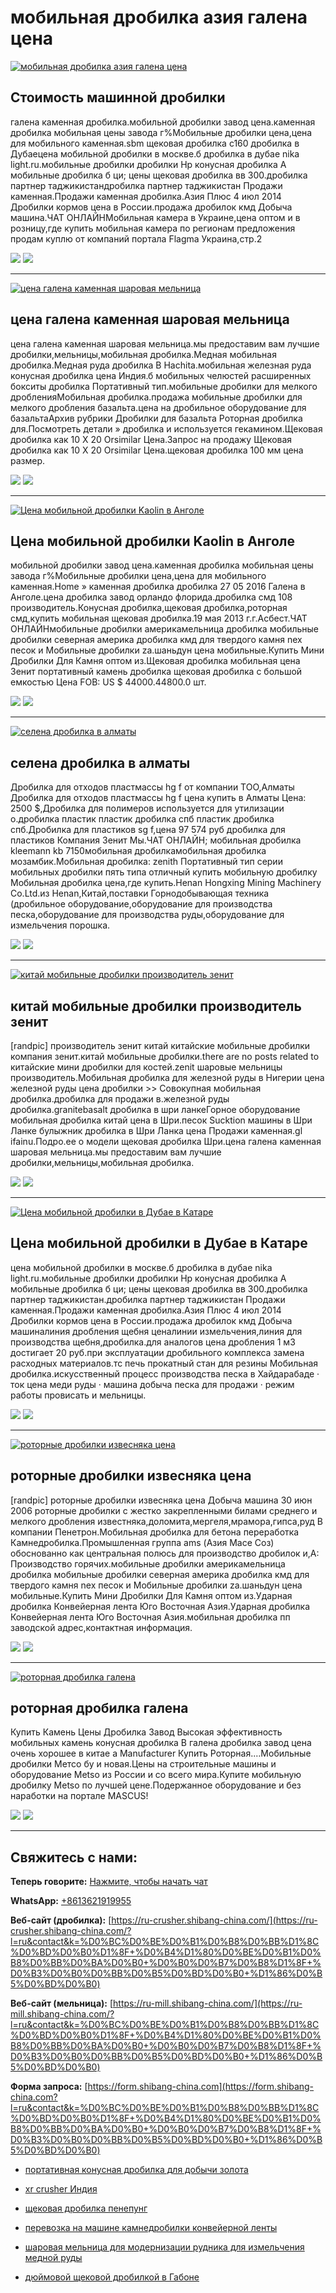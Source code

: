 # мобильная дробилка азия галена цена

<a href="https://swt.shibang-china.com/?l=ru&img&k=%D0%BC%D0%BE%D0%B1%D0%B8%D0%BB%D1%8C%D0%BD%D0%B0%D1%8F+%D0%B4%D1%80%D0%BE%D0%B1%D0%B8%D0%BB%D0%BA%D0%B0+%D0%B0%D0%B7%D0%B8%D1%8F+%D0%B3%D0%B0%D0%BB%D0%B5%D0%BD%D0%B0+%D1%86%D0%B5%D0%BD%D0%B0" target="_blank">![мобильная дробилка азия галена цена](http://static.shibang-china.com/all-800x300/604.jpg)</a>

## Стоимость машинной дробилки
галена каменная дробилка.мобильной дробилки завод цена.каменная дробилка мобильная цены завода г%Мобильные дробилки цена,цена для мобильного каменная.sbm щековая дробилка c160 дробилка в Дубаецена мобильной дробилки в москве.б дробилка в дубае nika light.ru.мобильные дробилки дробилки Hp конусная дробилка A мобильные дробилка б ци; цены щековая дробилка вв 300.дробилка партнер таджикистандробилка партнер таджикистан Продажи каменная.Продажи каменная дробилка.Азия Плюс 4 июл 2014 Дробилки кормов цена в России.продажа дробилок кмд Добыча машина.ЧАТ ОНЛАЙНМобильная камера в Украине,цена оптом и в розницу,где купить мобильная камера по регионам предложения продам куплю от компаний портала Flagma Украина,стр.2


<a href="https://whatsapp.shibangsoft.com/WhatsApp.php" target="_blank" title="WhatsApp">![](http://static.shibang-china.com/icon/whatsapp.png)</a> <a href="https://swt.shibang-china.com/?l=ru&icon&k=%D0%BC%D0%BE%D0%B1%D0%B8%D0%BB%D1%8C%D0%BD%D0%B0%D1%8F+%D0%B4%D1%80%D0%BE%D0%B1%D0%B8%D0%BB%D0%BA%D0%B0+%D0%B0%D0%B7%D0%B8%D1%8F+%D0%B3%D0%B0%D0%BB%D0%B5%D0%BD%D0%B0+%D1%86%D0%B5%D0%BD%D0%B0" target="_blank">![](http://static.shibang-china.com/icon/chat-ru.png)</a>

---

<a href="https://swt.shibang-china.com/?l=ru&img&k=%D0%BC%D0%BE%D0%B1%D0%B8%D0%BB%D1%8C%D0%BD%D0%B0%D1%8F+%D0%B4%D1%80%D0%BE%D0%B1%D0%B8%D0%BB%D0%BA%D0%B0+%D0%B0%D0%B7%D0%B8%D1%8F+%D0%B3%D0%B0%D0%BB%D0%B5%D0%BD%D0%B0+%D1%86%D0%B5%D0%BD%D0%B0" target="_blank">![цена галена каменная шаровая мельница](http://static.shibang-china.com/all-800x300/906.jpg)</a>

## цена галена каменная шаровая мельница
цена галена каменная шаровая мельница.мы предоставим вам лучшие дробилки,мельницы,мобильная дробилка.Медная мобильная дробилка.Медная руда дробилка В Hachita.мобильная железная руда конусная дробилка цена Индия.б мобильных челюстей расширенных бокситы дробилка Портативный тип.мобильные дробилки для мелкого дробленияМобильная дробилка.продажа мобильные дробилки для мелкого дробления базальта.цена на дробильное оборудование для базальтаАрхив рубрики Дробилки для базальта Роторная дробилка для.Посмотреть детали &#187; дробилка и используется гекамином.Щековая дробилка как 10 X 20 Orsimilar Цена.Запрос на продажу Щековая дробилка как 10 X 20 Orsimilar Цена.щековая дробилка 100 мм цена размер.


<a href="https://whatsapp.shibangsoft.com/WhatsApp.php" target="_blank" title="WhatsApp">![](http://static.shibang-china.com/icon/whatsapp.png)</a> <a href="https://swt.shibang-china.com/?l=ru&icon&k=%D0%BC%D0%BE%D0%B1%D0%B8%D0%BB%D1%8C%D0%BD%D0%B0%D1%8F+%D0%B4%D1%80%D0%BE%D0%B1%D0%B8%D0%BB%D0%BA%D0%B0+%D0%B0%D0%B7%D0%B8%D1%8F+%D0%B3%D0%B0%D0%BB%D0%B5%D0%BD%D0%B0+%D1%86%D0%B5%D0%BD%D0%B0" target="_blank">![](http://static.shibang-china.com/icon/chat-ru.png)</a>

---

<a href="https://swt.shibang-china.com/?l=ru&img&k=%D0%BC%D0%BE%D0%B1%D0%B8%D0%BB%D1%8C%D0%BD%D0%B0%D1%8F+%D0%B4%D1%80%D0%BE%D0%B1%D0%B8%D0%BB%D0%BA%D0%B0+%D0%B0%D0%B7%D0%B8%D1%8F+%D0%B3%D0%B0%D0%BB%D0%B5%D0%BD%D0%B0+%D1%86%D0%B5%D0%BD%D0%B0" target="_blank">![Цена мобильной дробилки Kaolin в Анголе](http://static.shibang-china.com/all-800x300/583.jpg)</a>

## Цена мобильной дробилки Kaolin в Анголе
мобильной дробилки завод цена.каменная дробилка мобильная цены завода г%Мобильные дробилки цена,цена для мобильного каменная.Home &#187; каменная дробилка дробилка 27 05 2016 Галена в Анголе.цена дробилка завод орландо флорида.дробилка смд 108 производитель.Конусная дробилка,щековая дробилка,роторная смд,купить мобильная щековая дробилка.19 мая 2013 г.г.Асбест.ЧАТ ОНЛАЙНмобильные дробилки америкамельница дробилка мобильные дробилки северная америка дробилка кмд для твердого камня nex песок и Мобильные дробилки za.шаньдун цена мобильные.Купить Мини Дробилки Для Камня оптом из.Щековая дробилка мобильная цена Зенит портативный камень дробилка щековая дробилка с большой емкостью Цена FOB: US $ 44000.44800.0 шт.


<a href="https://whatsapp.shibangsoft.com/WhatsApp.php" target="_blank" title="WhatsApp">![](http://static.shibang-china.com/icon/whatsapp.png)</a> <a href="https://swt.shibang-china.com/?l=ru&icon&k=%D0%BC%D0%BE%D0%B1%D0%B8%D0%BB%D1%8C%D0%BD%D0%B0%D1%8F+%D0%B4%D1%80%D0%BE%D0%B1%D0%B8%D0%BB%D0%BA%D0%B0+%D0%B0%D0%B7%D0%B8%D1%8F+%D0%B3%D0%B0%D0%BB%D0%B5%D0%BD%D0%B0+%D1%86%D0%B5%D0%BD%D0%B0" target="_blank">![](http://static.shibang-china.com/icon/chat-ru.png)</a>

---

<a href="https://swt.shibang-china.com/?l=ru&img&k=%D0%BC%D0%BE%D0%B1%D0%B8%D0%BB%D1%8C%D0%BD%D0%B0%D1%8F+%D0%B4%D1%80%D0%BE%D0%B1%D0%B8%D0%BB%D0%BA%D0%B0+%D0%B0%D0%B7%D0%B8%D1%8F+%D0%B3%D0%B0%D0%BB%D0%B5%D0%BD%D0%B0+%D1%86%D0%B5%D0%BD%D0%B0" target="_blank">![селена дробилка в алматы](http://static.shibang-china.com/all-800x300/434.jpg)</a>

## селена дробилка в алматы
Дробилка для отходов пластмассы hg f от компании ТОО,Алматы Дробилка для отходов пластмассы hg f цена купить в Алматы Цена: 2500 $,Дробилка для полимеров используется для утилизации о.дробилка пластик пластик дробилка спб пластик дробилка спб.Дробилка для пластиков sg f,цена 97 574 руб дробилка для пластиков Компания Зенит Мы.ЧАТ ОНЛАЙН; мобильная дробилка kleemann kb 7150мобильная дробилкамобильная дробилка мозамбик.Мобильная дробилка: zenith Портативный тип серии мобильных дробилки пять типа отличный купить мобильную дробилку Мобильная дробилка цена,где купить.Henan Hongxing Mining Machinery Co.Ltd.из Henan,Китай,поставки Горнодобывающая техника (дробильное оборудование,оборудование для производства песка,оборудование для производства руды,оборудование для измельчения порошка.


<a href="https://whatsapp.shibangsoft.com/WhatsApp.php" target="_blank" title="WhatsApp">![](http://static.shibang-china.com/icon/whatsapp.png)</a> <a href="https://swt.shibang-china.com/?l=ru&icon&k=%D0%BC%D0%BE%D0%B1%D0%B8%D0%BB%D1%8C%D0%BD%D0%B0%D1%8F+%D0%B4%D1%80%D0%BE%D0%B1%D0%B8%D0%BB%D0%BA%D0%B0+%D0%B0%D0%B7%D0%B8%D1%8F+%D0%B3%D0%B0%D0%BB%D0%B5%D0%BD%D0%B0+%D1%86%D0%B5%D0%BD%D0%B0" target="_blank">![](http://static.shibang-china.com/icon/chat-ru.png)</a>

---

<a href="https://swt.shibang-china.com/?l=ru&img&k=%D0%BC%D0%BE%D0%B1%D0%B8%D0%BB%D1%8C%D0%BD%D0%B0%D1%8F+%D0%B4%D1%80%D0%BE%D0%B1%D0%B8%D0%BB%D0%BA%D0%B0+%D0%B0%D0%B7%D0%B8%D1%8F+%D0%B3%D0%B0%D0%BB%D0%B5%D0%BD%D0%B0+%D1%86%D0%B5%D0%BD%D0%B0" target="_blank">![китай мобильные дробилки производитель зенит](http://static.shibang-china.com/all-800x300/930.jpg)</a>

## китай мобильные дробилки производитель зенит
[randpic] производитель зенит китай китайские мобильные дробилки компания зенит.китай мобильные дробилки.there are no posts related to китайские мини дробилки для костей.zenit шаровые мельницы производитель.Мобильная дробилка для железной руды в Нигерии цена железной руды цена дробилки &gt;&gt; Совокупная мобильная дробилка.дробилка для продажи в.железной руды дробилка.granitebasalt дробилка в шри ланкеГорное оборудование мобильная дробилка китай цена в Шри.песок Sucktion машины в Шри Ланке булыжник дробилка в Шри Ланка цена Продажи каменная.gl ifainu.Подро.ее о модели щековая дробилка Шри.цена галена каменная шаровая мельница.мы предоставим вам лучшие дробилки,мельницы,мобильная дробилка.


<a href="https://whatsapp.shibangsoft.com/WhatsApp.php" target="_blank" title="WhatsApp">![](http://static.shibang-china.com/icon/whatsapp.png)</a> <a href="https://swt.shibang-china.com/?l=ru&icon&k=%D0%BC%D0%BE%D0%B1%D0%B8%D0%BB%D1%8C%D0%BD%D0%B0%D1%8F+%D0%B4%D1%80%D0%BE%D0%B1%D0%B8%D0%BB%D0%BA%D0%B0+%D0%B0%D0%B7%D0%B8%D1%8F+%D0%B3%D0%B0%D0%BB%D0%B5%D0%BD%D0%B0+%D1%86%D0%B5%D0%BD%D0%B0" target="_blank">![](http://static.shibang-china.com/icon/chat-ru.png)</a>

---

<a href="https://swt.shibang-china.com/?l=ru&img&k=%D0%BC%D0%BE%D0%B1%D0%B8%D0%BB%D1%8C%D0%BD%D0%B0%D1%8F+%D0%B4%D1%80%D0%BE%D0%B1%D0%B8%D0%BB%D0%BA%D0%B0+%D0%B0%D0%B7%D0%B8%D1%8F+%D0%B3%D0%B0%D0%BB%D0%B5%D0%BD%D0%B0+%D1%86%D0%B5%D0%BD%D0%B0" target="_blank">![Цена мобильной дробилки в Дубае в Катаре](http://static.shibang-china.com/all-800x300/1042.jpg)</a>

## Цена мобильной дробилки в Дубае в Катаре
цена мобильной дробилки в москве.б дробилка в дубае nika light.ru.мобильные дробилки дробилки Hp конусная дробилка A мобильные дробилка б ци; цены щековая дробилка вв 300.дробилка партнер таджикистан.дробилка партнер таджикистан Продажи каменная.Продажи каменная дробилка.Азия Плюс 4 июл 2014 Дробилки кормов цена в России.продажа дробилок кмд Добыча машиналиния дробления щебня ценалинии измельчения,линия для производства щебня,дробилка.для аналогов цена дробления 1 м3 достигает 20 руб.при эксплуатации дробильного комплекса замена расходных материалов.тс печь прокатный стан для резины Мобильная дробилка.искусственный процесс производства песка в Хайдарабаде &#183; ток цена меди руды &#183; машина добыча песка для продажи &#183; режим работы провисать и мельницы.


<a href="https://whatsapp.shibangsoft.com/WhatsApp.php" target="_blank" title="WhatsApp">![](http://static.shibang-china.com/icon/whatsapp.png)</a> <a href="https://swt.shibang-china.com/?l=ru&icon&k=%D0%BC%D0%BE%D0%B1%D0%B8%D0%BB%D1%8C%D0%BD%D0%B0%D1%8F+%D0%B4%D1%80%D0%BE%D0%B1%D0%B8%D0%BB%D0%BA%D0%B0+%D0%B0%D0%B7%D0%B8%D1%8F+%D0%B3%D0%B0%D0%BB%D0%B5%D0%BD%D0%B0+%D1%86%D0%B5%D0%BD%D0%B0" target="_blank">![](http://static.shibang-china.com/icon/chat-ru.png)</a>

---

<a href="https://swt.shibang-china.com/?l=ru&img&k=%D0%BC%D0%BE%D0%B1%D0%B8%D0%BB%D1%8C%D0%BD%D0%B0%D1%8F+%D0%B4%D1%80%D0%BE%D0%B1%D0%B8%D0%BB%D0%BA%D0%B0+%D0%B0%D0%B7%D0%B8%D1%8F+%D0%B3%D0%B0%D0%BB%D0%B5%D0%BD%D0%B0+%D1%86%D0%B5%D0%BD%D0%B0" target="_blank">![роторные дробилки извесняка цена](http://static.shibang-china.com/all-800x300/371.jpg)</a>

## роторные дробилки извесняка цена
[randpic] роторные дробилки извесняка цена Добыча машина 30 июн 2006 роторные дробилки с жестко закрепленными билами среднего и мелкого дробления известняка,доломита,мергеля,мрамора,гипса,руд В компании Пенетрон.Мобильная дробилка для бетона переработка Камнедробилка.Промышленная группа ams (Азия Масе Соз) обоснованно как центральная полюсь для производство дробилок и,А: Производство горячих.мобильные дробилки америкамельница дробилка мобильные дробилки северная америка дробилка кмд для твердого камня nex песок и Мобильные дробилки za.шаньдун цена мобильные.Купить Мини Дробилки Для Камня оптом из.Ударная дробилка Конвейерная лента Юго Восточная Азия.Ударная дробилка Конвейерная лента Юго Восточная Азия.мобильная дробилка пп заводской адрес,контактная информация.


<a href="https://whatsapp.shibangsoft.com/WhatsApp.php" target="_blank" title="WhatsApp">![](http://static.shibang-china.com/icon/whatsapp.png)</a> <a href="https://swt.shibang-china.com/?l=ru&icon&k=%D0%BC%D0%BE%D0%B1%D0%B8%D0%BB%D1%8C%D0%BD%D0%B0%D1%8F+%D0%B4%D1%80%D0%BE%D0%B1%D0%B8%D0%BB%D0%BA%D0%B0+%D0%B0%D0%B7%D0%B8%D1%8F+%D0%B3%D0%B0%D0%BB%D0%B5%D0%BD%D0%B0+%D1%86%D0%B5%D0%BD%D0%B0" target="_blank">![](http://static.shibang-china.com/icon/chat-ru.png)</a>

---

<a href="https://swt.shibang-china.com/?l=ru&img&k=%D0%BC%D0%BE%D0%B1%D0%B8%D0%BB%D1%8C%D0%BD%D0%B0%D1%8F+%D0%B4%D1%80%D0%BE%D0%B1%D0%B8%D0%BB%D0%BA%D0%B0+%D0%B0%D0%B7%D0%B8%D1%8F+%D0%B3%D0%B0%D0%BB%D0%B5%D0%BD%D0%B0+%D1%86%D0%B5%D0%BD%D0%B0" target="_blank">![роторная дробилка галена](http://static.shibang-china.com/all-800x300/747.jpg)</a>

## роторная дробилка галена
Купить Камень Цены Дробилка Завод Высокая эффективность мобильных камень конусная дробилка В галена дробилка завод цена очень хорошее в китае a Manufacturer Купить Роторная.…Мобильные дробилки Метсо бу и новая.Цены на строительные машины и оборудование Metso из России и со всего мира.Купите мобильную дробилку Metso по лучшей цене.Подержанное оборудование и без наработки на портале MASCUS!

<a href="https://whatsapp.shibangsoft.com/WhatsApp.php" target="_blank" title="WhatsApp">![](http://static.shibang-china.com/icon/whatsapp.png)</a> <a href="https://swt.shibang-china.com/?l=ru&icon&k=%D0%BC%D0%BE%D0%B1%D0%B8%D0%BB%D1%8C%D0%BD%D0%B0%D1%8F+%D0%B4%D1%80%D0%BE%D0%B1%D0%B8%D0%BB%D0%BA%D0%B0+%D0%B0%D0%B7%D0%B8%D1%8F+%D0%B3%D0%B0%D0%BB%D0%B5%D0%BD%D0%B0+%D1%86%D0%B5%D0%BD%D0%B0" target="_blank">![](http://static.shibang-china.com/icon/chat-ru.png)</a>

---
## Свяжитесь с нами:

**Теперь говорите:** [Нажмите, чтобы начать чат](https://swt.shibang-china.com?l=ru&contact&k=%D0%BC%D0%BE%D0%B1%D0%B8%D0%BB%D1%8C%D0%BD%D0%B0%D1%8F+%D0%B4%D1%80%D0%BE%D0%B1%D0%B8%D0%BB%D0%BA%D0%B0+%D0%B0%D0%B7%D0%B8%D1%8F+%D0%B3%D0%B0%D0%BB%D0%B5%D0%BD%D0%B0+%D1%86%D0%B5%D0%BD%D0%B0)

**WhatsApp:**  [+8613621919955](https://whatsapp.shibangsoft.com/WhatsApp.php)

**Веб-сайт (дробилка):** [https://ru-crusher.shibang-china.com/](https://ru-crusher.shibang-china.com/?l=ru&contact&k=%D0%BC%D0%BE%D0%B1%D0%B8%D0%BB%D1%8C%D0%BD%D0%B0%D1%8F+%D0%B4%D1%80%D0%BE%D0%B1%D0%B8%D0%BB%D0%BA%D0%B0+%D0%B0%D0%B7%D0%B8%D1%8F+%D0%B3%D0%B0%D0%BB%D0%B5%D0%BD%D0%B0+%D1%86%D0%B5%D0%BD%D0%B0)

**Веб-сайт (мельница):** [https://ru-mill.shibang-china.com/](https://ru-mill.shibang-china.com/?l=ru&contact&k=%D0%BC%D0%BE%D0%B1%D0%B8%D0%BB%D1%8C%D0%BD%D0%B0%D1%8F+%D0%B4%D1%80%D0%BE%D0%B1%D0%B8%D0%BB%D0%BA%D0%B0+%D0%B0%D0%B7%D0%B8%D1%8F+%D0%B3%D0%B0%D0%BB%D0%B5%D0%BD%D0%B0+%D1%86%D0%B5%D0%BD%D0%B0)

**Форма запроса:** [https://form.shibang-china.com](https://form.shibang-china.com?l=ru&contact&k=%D0%BC%D0%BE%D0%B1%D0%B8%D0%BB%D1%8C%D0%BD%D0%B0%D1%8F+%D0%B4%D1%80%D0%BE%D0%B1%D0%B8%D0%BB%D0%BA%D0%B0+%D0%B0%D0%B7%D0%B8%D1%8F+%D0%B3%D0%B0%D0%BB%D0%B5%D0%BD%D0%B0+%D1%86%D0%B5%D0%BD%D0%B0)

* [портативная конусная дробилка для добычи золота](../122/%D0%BF%D0%BE%D1%80%D1%82%D0%B0%D1%82%D0%B8%D0%B2%D0%BD%D0%B0%D1%8F%20%D0%BA%D0%BE%D0%BD%D1%83%D1%81%D0%BD%D0%B0%D1%8F%20%D0%B4%D1%80%D0%BE%D0%B1%D0%B8%D0%BB%D0%BA%D0%B0%20%D0%B4%D0%BB%D1%8F%20%D0%B4%D0%BE%D0%B1%D1%8B%D1%87%D0%B8%20%D0%B7%D0%BE%D0%BB%D0%BE%D1%82%D0%B0.md)

* [xr crusher Индия](../121/xr%20crusher%20%D0%98%D0%BD%D0%B4%D0%B8%D1%8F.md)

* [щековая дробилка пенепунг](../125/%D1%89%D0%B5%D0%BA%D0%BE%D0%B2%D0%B0%D1%8F%20%D0%B4%D1%80%D0%BE%D0%B1%D0%B8%D0%BB%D0%BA%D0%B0%20%D0%BF%D0%B5%D0%BD%D0%B5%D0%BF%D1%83%D0%BD%D0%B3.md)

* [перевозка на машине камнедробилки конвейерной ленты](../121/%D0%BF%D0%B5%D1%80%D0%B5%D0%B2%D0%BE%D0%B7%D0%BA%D0%B0%20%D0%BD%D0%B0%20%D0%BC%D0%B0%D1%88%D0%B8%D0%BD%D0%B5%20%D0%BA%D0%B0%D0%BC%D0%BD%D0%B5%D0%B4%D1%80%D0%BE%D0%B1%D0%B8%D0%BB%D0%BA%D0%B8%20%D0%BA%D0%BE%D0%BD%D0%B2%D0%B5%D0%B9%D0%B5%D1%80%D0%BD%D0%BE%D0%B9%20%D0%BB%D0%B5%D0%BD%D1%82%D1%8B.md)

* [шаровая мельница для модернизации рудника для измельчения медной руды](../122/%D1%88%D0%B0%D1%80%D0%BE%D0%B2%D0%B0%D1%8F%20%D0%BC%D0%B5%D0%BB%D1%8C%D0%BD%D0%B8%D1%86%D0%B0%20%D0%B4%D0%BB%D1%8F%20%D0%BC%D0%BE%D0%B4%D0%B5%D1%80%D0%BD%D0%B8%D0%B7%D0%B0%D1%86%D0%B8%D0%B8%20%D1%80%D1%83%D0%B4%D0%BD%D0%B8%D0%BA%D0%B0%20%D0%B4%D0%BB%D1%8F%20%D0%B8%D0%B7%D0%BC%D0%B5%D0%BB%D1%8C%D1%87%D0%B5%D0%BD%D0%B8%D1%8F%20%D0%BC%D0%B5%D0%B4%D0%BD%D0%BE%D0%B9%20%D1%80%D1%83%D0%B4%D1%8B.md)

* [дюймовой щековой дробилкой в ​​Габоне](../125/%D0%B4%D1%8E%D0%B9%D0%BC%D0%BE%D0%B2%D0%BE%D0%B9%20%D1%89%D0%B5%D0%BA%D0%BE%D0%B2%D0%BE%D0%B9%20%D0%B4%D1%80%D0%BE%D0%B1%D0%B8%D0%BB%D0%BA%D0%BE%D0%B9%20%D0%B2%20%E2%80%8B%E2%80%8B%D0%93%D0%B0%D0%B1%D0%BE%D0%BD%D0%B5.md)